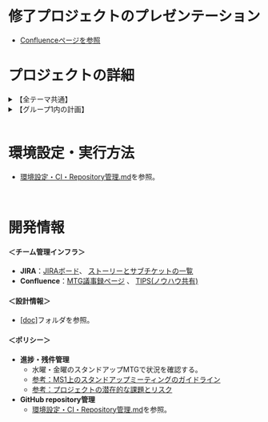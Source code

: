 # 修了プロジェクトのプレゼンテーション
  
  - [Confluenceページを参照](https://rhdojo.atlassian.net/wiki/spaces/~712020ca0f8221407b440b8d4c1a0660e8be32/pages/26050562)

# プロジェクトの詳細

<details>
<summary>【全テーマ共通】</summary>

  - MS1ページ：[テーマ1の説明](https://app.ms1.com/academy/1BYJipoSWFWcxfxUIoruQ6/4NBJkylZbtUd6Wxtpw4nbE/5VDANh8J5d2NltgkZUPyTk/2f4kqS0Gcl75ANeD8HK9bv/1XS6qWijKAPuZWKx9kY0K8) 
  - MS1ページ：[修了プロジェクトのガイドライン](https://app.ms1.com/academy/1BYJipoSWFWcxfxUIoruQ6/4NBJkylZbtUd6Wxtpw4nbE/5VDANh8J5d2NltgkZUPyTk/5pbSGNRYpiaKlCctj9PaET/jBpJOZ9FVVT7qyahWPMEk)
  - [7/22(月)のキックオフスライド](https://toyotaglobal.enterprise.slack.com/files/U04M3KX6CP2/F07DGHBRMDJ/____________________________________________________________.pdf)
</details>

<details>
<summary>【グループ1内の計画】</summary>

  - [修了プロジェクト計画（7/29提出）](./[doc]/修了プロジェクト計画%20(240729提出).md)
  - [MS1上の元々のテーマ1との要件比較](./[doc]/MS1上の元々のテーマ1との要件比較.md)
</details>

<br>

# 環境設定・実行方法

- [環境設定・CI・Repository管理.md](./[doc]/環境設定・CI・Repository管理.md#環境設定)を参照。

<br>

# 開発情報


#### ＜チーム管理インフラ＞
- **JIRA**：[JIRAボード](https://rhdojo.atlassian.net/jira/software/projects/PCPG/boards/2)、 [ストーリーとサブチケットの一覧](https://rhdojo.atlassian.net/wiki/spaces/~712020ca0f8221407b440b8d4c1a0660e8be32/pages/14188549/JIRA)
- **Confluence**：[MTG議事録ページ](https://rhdojo.atlassian.net/wiki/spaces/~712020ca0f8221407b440b8d4c1a0660e8be32/pages/15433730) 、 [TIPS(ノウハウ共有)](https://rhdojo.atlassian.net/wiki/spaces/~712020ca0f8221407b440b8d4c1a0660e8be32/pages/15728660/TIPS)

#### ＜設計情報＞
- [[doc]](./[doc]/)フォルダを参照。

#### ＜ポリシー＞

- **進捗・残件管理**
    - 水曜・金曜のスタンドアップMTGで状況を確認する。
    - [参考：MS1上のスタンドアップミーティングのガイドライン](https://app.ms1.com/academy/1BYJipoSWFWcxfxUIoruQ6/4NBJkylZbtUd6Wxtpw4nbE/5VDANh8J5d2NltgkZUPyTk/5pbSGNRYpiaKlCctj9PaET/jBpJOZ9FVVT7qyahWPMEk)
    - [参考：プロジェクトの潜在的な課題とリスク](./[doc]/修了プロジェクト計画%20(240729提出).md#課題とリスク:)
- **GitHub repository管理**
  - [環境設定・CI・Repository管理.md](./[doc]/環境設定・CI・Repository管理.md#github-repository管理)を参照。



